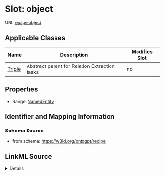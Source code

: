 

# Slot: object

URI: [recipe:object](http://w3id.org/ontogpt/recipe/object)



<!-- no inheritance hierarchy -->





## Applicable Classes

| Name | Description | Modifies Slot |
| --- | --- | --- |
| [Triple](Triple.md) | Abstract parent for Relation Extraction tasks |  no  |







## Properties

* Range: [NamedEntity](NamedEntity.md)





## Identifier and Mapping Information







### Schema Source


* from schema: https://w3id.org/ontogpt/recipe




## LinkML Source

<details>
```yaml
name: object
from_schema: https://w3id.org/ontogpt/recipe
rank: 1000
alias: object
owner: Triple
domain_of:
- Triple
range: NamedEntity

```
</details>